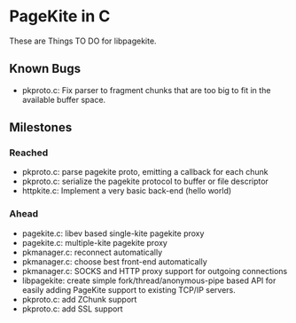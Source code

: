 # PageKite in C #

These are Things TO DO for libpagekite.


## Known Bugs ##

   * pkproto.c: Fix parser to fragment chunks that are too big to fit in the
                available buffer space.



## Milestones ##

### Reached ###

   * pkproto.c: parse pagekite proto, emitting a callback for each chunk
   * pkproto.c: serialize the pagekite protocol to buffer or file descriptor
   * httpkite.c: Implement a very basic back-end (hello world)

### Ahead ###

   * pagekite.c: libev based single-kite pagekite proxy
   * pagekite.c: multiple-kite pagekite proxy
   * pkmanager.c: reconnect automatically
   * pkmanager.c: choose best front-end automatically
   * pkmanager.c: SOCKS and HTTP proxy support for outgoing connections
   * libpagekite: create simple fork/thread/anonymous-pipe based API for
                  easily adding PageKite support to existing TCP/IP servers.
   * pkproto.c: add ZChunk support
   * pkproto.c: add SSL support

